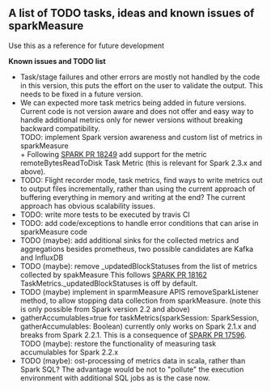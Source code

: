 ## A list of TODO tasks, ideas and known issues of sparkMeasure

Use this as a reference for future development


**Known issues and TODO list**
   * Task/stage failures and other errors are mostly not handled by the code in this version, this puts the effort
     on the user to validate the output. This needs to be fixed in a future version.
   * We can expected more task metrics being added in future versions. Current code is not version aware and does
     not offer and easy way to handle additional metrics only for newer versions without breaking backward compatibility.  
     TODO: implement Spark version awareness and custom list of metrics in sparkMeasure  
           + Following [SPARK PR 18249](https://github.com/apache/spark/pull/18249/files) add support for the metric 
     remoteBytesReadToDisk Task Metric (this is relevant for Spark 2.3.x and above).     
   * TODO: Flight recorder mode, task metrics, find ways to write metrics out to output files incrementally, 
     rather than using the current approach of buffering everything in memory and writing at the end? 
     The current approach has obvious scalability issues.
   * TODO: write more tests to be executed by travis CI
   * TODO: add code/exceptions to  handle error conditions that can arise in sparkMeasure code
   * TODO (maybe): add additional sinks for the collected metrics and aggregations besides prometheus,
     two possible candidates are Kafka and InfluxDB
   * TODO (maybe): remove _updatedBlockStatuses from the list of metrics collected by spakMeasure
     This follows [SPARK PR 18162](https://github.com/apache/spark/pull/18162) 
     TaskMetrics._updatedBlockStatuses is off by default.
   * TODO (maybe) implement in sparmMeasure APIS removeSparkListener method, to allow stopping data collection 
     from sparkMeasure. (note this is only possible from Spark version 2.2 and above)
   * gatherAccumulables=true for taskMetrics(sparkSession: SparkSession, gatherAccumulables: Boolean) 
     currently only works on Spark 2.1.x and breaks from Spark 2.2.1. This is a consequence of
      [SPARK PR 17596](https://github.com/apache/spark/pull/17596).  
      TODO (maybe): restore the functionality of measuring task accumulables for Spark 2.2.x
   * TODO (maybe): ost-processing of metrics data in scala, rather than Spark SQL? 
     The advantage would be not to "pollute" the execution environment with additional SQL jobs as is the case now.
